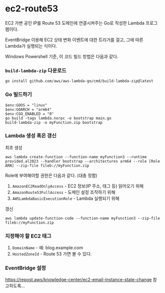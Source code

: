 # ec2-route53

EC2 가변 공인 IP를 Route 53 도메인에 연결시켜주는 Go로 작성한 Lambda 프로그램이다.

EventBridge 이용해 EC2 상태 변화 이벤트에 대한 트리거를 걸고, 그에 따른 Lambda가 실행되는 식이다.


Windows Powershell 기준, 이 코드 빌드 방법은 다음과 같다.

### `build-lambda-zip` 다운로드

```
go install github.com/aws/aws-lambda-go/cmd/build-lambda-zip@latest
```

### Go 빌드하기

```
$env:GOOS = "linux"
$env:GOARCH = "arm64"
$env:CGO_ENABLED = "0"
go build -tags lambda.norpc -o bootstrap main.go
build-lambda-zip -o myFunction.zip bootstrap
```

### Lambda 생성 혹은 갱신

최초 생성

```
aws lambda create-function --function-name myFunction3 --runtime provided.al2023 --handler bootstrap --architectures arm64 --role [Role ARN] --zip-file fileb://myFunction.zip
```

Role에 부여해야할 권한은 다음과 같다. (대충 정함)

1. `AmazonEC2ReadOnlyAccess` - EC2 정보(IP 주소, 태그 등) 읽어오기 위해
2. `AmazonRoute53FullAccess` - 도메인 설정 조작하기 위해
3. `AWSLambdaBasicExecutionRole` - Lambda 실행되기 위해

갱신

```
aws lambda update-function-code --function-name myFunction3 --zip-file fileb://myFunction.zip
```

### 지정해야 할 EC2 태그

1. `DomainName` - 예: blog.example.com
2. `HostedZoneId` - Route 53 가면 볼 수 있다.

### EventBridge 설정

https://repost.aws/knowledge-center/ec2-email-instance-state-change 참고하도록...

